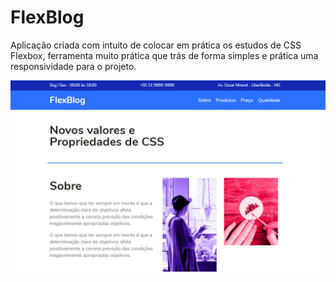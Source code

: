 # FlexBlog

Aplicação criada com intuito de colocar em prática os estudos de CSS Flexbox, ferramenta muito prática que trás de forma simples e prática uma responsividade para o projeto.

![img-flexblog](https://github.com/EduardoMoreira26/FlexBlog/blob/master/img-flexblog.png)

